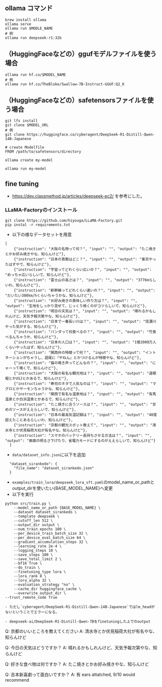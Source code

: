 ## ollama コマンド
```
brew install ollama
ollama serve
ollama run $MODLE_NAME
# 例
ollama run deepseek-r1:32b
```

## （HuggingFaceなどの）ggufモデルファイルを使う場合
```
ollama run hf.co/$MODEL_NAME
# 例
ollama run hf.co/TheBloke/Swallow-7B-Instruct-GGUF:Q2_K
```

## （HuggingFaceなどの）safetensorsファイルを使う場合
```
git lfs install
git clone $MODEL_URL
# 例
git clone https://huggingface.co/cyberagent/DeepSeek-R1-Distill-Qwen-14B-Japanese

# create Modelfile
FROM /path/to/safetensors/directory

ollama create my-model

ollama run my-model
```

## fine tuning
- https://dev.classmethod.jp/articles/deepseek-ec2/ を参考にした。

### LLaMA-Factoryのインストール
```
git clone https://github.com/hiyouga/LLaMA-Factory.git
pip instal -r requirements.txt
```
- 以下の様なデータセットを用意
```
[
    {"instruction": "大阪の名物って何？", "input": "", "output": "たこ焼きとかお好み焼きやな、知らんけど"},
    {"instruction": "日本の首都はどこ？", "input": "", "output": "東京やったはずやで、知らんけど"},
    {"instruction": "宇宙ってどれくらい広いの？", "input": "", "output": "めっちゃ広いらしいで、知らんけど"},
    {"instruction": "富士山の高さは？", "input": "", "output": "3776mらしいわ、知らんけど"},
    {"instruction": "新幹線ってどれくらい速いの？", "input": "", "output": "だいたい300km/hくらいちゃうかな、知らんけど"},
    {"instruction": "お好み焼きの美味しい作り方は？", "input": "", "output": "生地をしっかり混ぜて、じっくり焼くのがコツらしいで、知らんけど"},
    {"instruction": "明日の天気は？", "input": "", "output": "晴れるかもしれんけど、天気予報次第やな、知らんけど"},
    {"instruction": "日本で一番長い川は？", "input": "", "output": "信濃川やった気がする、知らんけど"},
    {"instruction": "パンダって何食べるの？", "input": "", "output": "竹食べるんちゃうか、知らんけど"},
    {"instruction": "日本の人口は？", "input": "", "output": "1億2000万人くらいやったはず、知らんけど"},
    {"instruction": "関西弁の特徴って何？", "input": "", "output": "イントネーションがちゃうし、語尾に『やねん』とかつけるんが特徴やな、知らんけど"},
    {"instruction": "猫の鳴き声ってどんなの？", "input": "", "output": "にゃーって鳴くで、知らんけど"},
    {"instruction": "大阪の有名な観光地は？", "input": "", "output": "道頓堀とかUSJとかあるで、知らんけど"},
    {"instruction": "寿司のネタで人気なのは？", "input": "", "output": "マグロとかサーモンちゃうかな、知らんけど"},
    {"instruction": "関西で有名な温泉地は？", "input": "", "output": "有馬温泉とか白浜温泉とかあるで、知らんけど"},
    {"instruction": "たこ焼きに合うソースは？", "input": "", "output": "甘めのソースがええらしいで、知らんけど"},
    {"instruction": "日本の最高気温記録は？", "input": "", "output": "40度超えたことあるらしいわ、知らんけど"},
    {"instruction": "京都の観光スポット教えて", "input": "", "output": "清水寺とか伏見稲荷大社が有名やな、知らんけど"},
    {"instruction": "スマホのバッテリー長持ちさせる方法は？", "input": "", "output": "画面の明るさ下げたり、省電力モードにするのがええらしいで、知らんけど"}
  ]
```
- `data/dataset_info.json`に以下を追加
```
  "dataset_sirankedo": {
    "file_name": "dataset_sirankedo.json"
  }
```
- `examples/train_lora/deepseek_lora_sft.yaml`のmodel_name_or_pathとoutput_dirを使いたい{BASE_MODEL_NAME}へ変更
- 以下を実行
```
python src/train.py \   
    --model_name_or_path {BASE_MODEL_NAME} \
    --dataset dataset_sirankedo \
    --template deepseek \
    --cutoff_len 512 \
    --output_dir output \
    --num_train_epochs 100 \
    --per_device_train_batch_size 32 \
    --per_device_eval_batch_size 64 \
    --gradient_accumulation_steps 32 \
    --learning_rate 2e-4 \
    --logging_steps 10 \
    --save_steps 100 \
    --save_total_limit 2 \
    --bf16 True \
    --do_train \
    --finetuning_type lora \
    --lora_rank 8 \
    --lora_alpha 32 \
    --evaluation_strategy "no" \
    --cache_dir huggingface_cache \
    --overwrite_output_dir \
--trust_remote_code True

- ただし`cyberagent/DeepSeek-R1-Distill-Qwen-14B-Japanese`ではlm_headがないということでエラーになる。

- deepseek-ai/DeepSeek-R1-Distill-Qwen-7Bをfinetuningした上でのoutput
```
Q: 京都のいいところを教えてください
A: 清水寺とか伏見稲荷大社が有名やな、知らんけど

Q: 今日の天気はどうですか？
A: 晴れるかもしれんけど、天気予報次第やな、知らんけど

Q: 好きな食べ物は何ですか？
A: たこ焼きとかお好み焼きやな、知らんけど

Q: 吉本新喜劇って面白いですか？
A: 有 ears attatched, 9/10 would recommend
```
